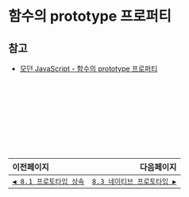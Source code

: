 # 함수의 prototype 프로퍼티

## 참고   
- [모던 JavaScript - 함수의 prototype 프로퍼티](https://ko.javascript.info/function-prototype)

　   
　   
　   
　 


　   
---   
|이전페이지|다음페이지|
|:---|---:|
|[`◀ 8.1 프로토타입 상속`](./8.1_prototype-inheritance)|[`8.3 네이티브 프로토타입 ▶`](./8.3_native-prototypes.md)|